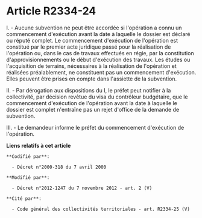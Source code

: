 # Article R2334-24

I. - Aucune subvention ne peut être accordée si l'opération a connu un commencement d'exécution avant la date à laquelle le
dossier est déclaré ou réputé complet. Le commencement d'exécution de l'opération est constitué par le premier acte juridique
passé pour la réalisation de l'opération ou, dans le cas de travaux effectués en régie, par la constitution
d'approvisionnements ou le début d'exécution des travaux. Les études ou l'acquisition de terrains, nécessaires à la
réalisation de l'opération et réalisées préalablement, ne constituent pas un commencement d'exécution. Elles peuvent être
prises en compte dans l'assiette de la subvention. 

II. - Par dérogation aux dispositions du I, le préfet peut notifier à la collectivité, par décision revêtue du visa du
contrôleur budgétaire, que le commencement d'exécution de l'opération avant la date à laquelle le dossier est complet
n'entraîne pas un rejet d'office de la demande de subvention. 

III. - Le demandeur informe le préfet du commencement d'exécution de l'opération.

**Liens relatifs à cet article**

	**Codifié par**:

	  - Décret n°2000-318 du 7 avril 2000

	**Modifié par**:

	  - Décret n°2012-1247 du 7 novembre 2012 - art. 2 (V)

	**Cité par**:

	  - Code général des collectivités territoriales - art. R2334-25 (V)
